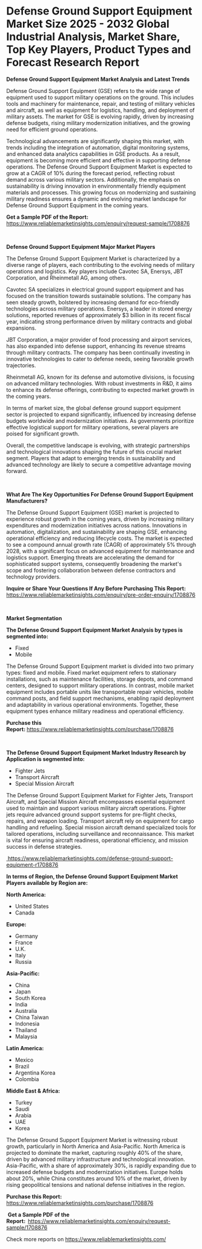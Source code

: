 <p><h1>Defense Ground Support Equipment Market Size 2025 - 2032 Global Industrial Analysis, Market Share, Top Key Players, Product Types and Forecast Research Report</h1></p><p><strong>Defense Ground Support Equipment Market Analysis and Latest Trends</strong></p>
<p><p>Defense Ground Support Equipment (GSE) refers to the wide range of equipment used to support military operations on the ground. This includes tools and machinery for maintenance, repair, and testing of military vehicles and aircraft, as well as equipment for logistics, handling, and deployment of military assets. The market for GSE is evolving rapidly, driven by increasing defense budgets, rising military modernization initiatives, and the growing need for efficient ground operations. </p><p>Technological advancements are significantly shaping this market, with trends including the integration of automation, digital monitoring systems, and enhanced data analytics capabilities in GSE products. As a result, equipment is becoming more efficient and effective in supporting defense operations. The Defense Ground Support Equipment Market is expected to grow at a CAGR of 10% during the forecast period, reflecting robust demand across various military sectors. Additionally, the emphasis on sustainability is driving innovation in environmentally friendly equipment materials and processes. This growing focus on modernizing and sustaining military readiness ensures a dynamic and evolving market landscape for Defense Ground Support Equipment in the coming years.</p></p>
<p><strong>Get a Sample PDF of the Report:&nbsp;</strong> <a href="https://www.reliablemarketinsights.com/enquiry/request-sample/1708876?utm_campaign=3196&utm_medium=2&utm_source=Github&utm_content=ia&utm_term=10042025&utm_id=defense-ground-support-equipment">https://www.reliablemarketinsights.com/enquiry/request-sample/1708876</a></p>
<p>&nbsp;</p>
<p><strong>Defense Ground Support Equipment Major Market Players</strong></p>
<p><p>The Defense Ground Support Equipment Market is characterized by a diverse range of players, each contributing to the evolving needs of military operations and logistics. Key players include Cavotec SA, Enersys, JBT Corporation, and Rheinmetall AG, among others.</p><p>Cavotec SA specializes in electrical ground support equipment and has focused on the transition towards sustainable solutions. The company has seen steady growth, bolstered by increasing demand for eco-friendly technologies across military operations. Enersys, a leader in stored energy solutions, reported revenues of approximately $3 billion in its recent fiscal year, indicating strong performance driven by military contracts and global expansions.</p><p>JBT Corporation, a major provider of food processing and airport services, has also expanded into defense support, enhancing its revenue streams through military contracts. The company has been continually investing in innovative technologies to cater to defense needs, seeing favorable growth trajectories.</p><p>Rheinmetall AG, known for its defense and automotive divisions, is focusing on advanced military technologies. With robust investments in R&D, it aims to enhance its defense offerings, contributing to expected market growth in the coming years.</p><p>In terms of market size, the global defense ground support equipment sector is projected to expand significantly, influenced by increasing defense budgets worldwide and modernization initiatives. As governments prioritize effective logistical support for military operations, several players are poised for significant growth.</p><p>Overall, the competitive landscape is evolving, with strategic partnerships and technological innovations shaping the future of this crucial market segment. Players that adapt to emerging trends in sustainability and advanced technology are likely to secure a competitive advantage moving forward.</p></p>
<p>&nbsp;</p>
<p><strong>What Are The Key Opportunities For Defense Ground Support Equipment Manufacturers?</strong></p>
<p><p>The Defense Ground Support Equipment (GSE) market is projected to experience robust growth in the coming years, driven by increasing military expenditures and modernization initiatives across nations. Innovations in automation, digitalization, and sustainability are shaping GSE, enhancing operational efficiency and reducing lifecycle costs. The market is expected to see a compound annual growth rate (CAGR) of approximately 5% through 2028, with a significant focus on advanced equipment for maintenance and logistics support. Emerging threats are accelerating the demand for sophisticated support systems, consequently broadening the market's scope and fostering collaboration between defense contractors and technology providers.</p></p>
<p><strong>Inquire or Share Your Questions If Any Before Purchasing This Report:</strong> <a href="https://www.reliablemarketinsights.com/enquiry/pre-order-enquiry/1708876?utm_campaign=3196&utm_medium=2&utm_source=Github&utm_content=ia&utm_term=10042025&utm_id=defense-ground-support-equipment">https://www.reliablemarketinsights.com/enquiry/pre-order-enquiry/1708876</a></p>
<p>&nbsp;</p>
<p><strong>Market Segmentation</strong></p>
<p><strong>The Defense Ground Support Equipment Market Analysis by types is segmented into:</strong></p>
<p><ul><li>Fixed</li><li>Mobile</li></ul></p>
<p><p>The Defense Ground Support Equipment market is divided into two primary types: fixed and mobile. Fixed market equipment refers to stationary installations, such as maintenance facilities, storage depots, and command centers, designed to support military operations. In contrast, mobile market equipment includes portable units like transportable repair vehicles, mobile command posts, and field support mechanisms, enabling rapid deployment and adaptability in various operational environments. Together, these equipment types enhance military readiness and operational efficiency.</p></p>
<p><strong>Purchase this Report:&nbsp;</strong><a href="https://www.reliablemarketinsights.com/purchase/1708876?utm_campaign=3196&utm_medium=2&utm_source=Github&utm_content=ia&utm_term=10042025&utm_id=defense-ground-support-equipment">https://www.reliablemarketinsights.com/purchase/1708876</a></p>
<p>&nbsp;</p>
<p><strong>The Defense Ground Support Equipment Market Industry Research by Application is segmented into:</strong></p>
<p><ul><li>Fighter Jets</li><li>Transport Aircraft</li><li>Special Mission Aircraft</li></ul></p>
<p><p>The Defense Ground Support Equipment Market for Fighter Jets, Transport Aircraft, and Special Mission Aircraft encompasses essential equipment used to maintain and support various military aircraft operations. Fighter jets require advanced ground support systems for pre-flight checks, repairs, and weapon loading. Transport aircraft rely on equipment for cargo handling and refueling. Special mission aircraft demand specialized tools for tailored operations, including surveillance and reconnaissance. This market is vital for ensuring aircraft readiness, operational efficiency, and mission success in defense strategies.</p></p>
<p><a href="https://www.reliablemarketinsights.com/defense-ground-support-equipment-r1708876?utm_campaign=3196&utm_medium=2&utm_source=Github&utm_content=ia&utm_term=10042025&utm_id=defense-ground-support-equipment">&nbsp;https://www.reliablemarketinsights.com/defense-ground-support-equipment-r1708876</a></p>
<p><strong>In terms of Region, the Defense Ground Support Equipment Market Players available by Region are:</strong></p>
<p>
    <p> <strong> North America: </strong>
        <ul>
            <li>United States</li>
            <li>Canada</li>
        </ul>
        </p> 
    <p> <strong> Europe: </strong>
        <ul>
            <li>Germany</li>
            <li>France</li>
            <li>U.K.</li>
            <li>Italy</li>
            <li>Russia</li>
        </ul>
        </p> 
    <p> <strong> Asia-Pacific: </strong>
        <ul>
            <li>China</li>
            <li>Japan</li>
            <li>South Korea</li>
            <li>India</li>
            <li>Australia</li>
            <li>China Taiwan</li>
            <li>Indonesia</li>
            <li>Thailand</li>
            <li>Malaysia</li>
        </ul>
        </p> 
    <p> <strong> Latin America: </strong>
        <ul>
            <li>Mexico</li>
            <li>Brazil</li>
            <li>Argentina Korea</li>
            <li>Colombia</li>
        </ul>
        </p> 
    <p> <strong> Middle East & Africa: </strong>
        <ul>
            <li>Turkey</li>
            <li>Saudi</li>
            <li>Arabia</li>
            <li>UAE</li>
            <li>Korea</li>
        </ul>
    </p>
    </p>
<p><p>The Defense Ground Support Equipment Market is witnessing robust growth, particularly in North America and Asia-Pacific. North America is projected to dominate the market, capturing roughly 40% of the share, driven by advanced military infrastructure and technological innovation. Asia-Pacific, with a share of approximately 30%, is rapidly expanding due to increased defense budgets and modernization initiatives. Europe holds about 20%, while China constitutes around 10% of the market, driven by rising geopolitical tensions and national defense initiatives in the region.</p></p>
<p><strong>Purchase this Report: </strong><a href="https://www.reliablemarketinsights.com/purchase/1708876?utm_campaign=3196&utm_medium=2&utm_source=Github&utm_content=ia&utm_term=10042025&utm_id=defense-ground-support-equipment">https://www.reliablemarketinsights.com/purchase/1708876</a></p>
<p>&nbsp;<strong>Get a Sample PDF of the Report:&nbsp;&nbsp;</strong><a href="https://www.reliablemarketinsights.com/enquiry/request-sample/1708876?utm_campaign=3196&utm_medium=2&utm_source=Github&utm_content=ia&utm_term=10042025&utm_id=defense-ground-support-equipment">https://www.reliablemarketinsights.com/enquiry/request-sample/1708876</a></p>
<p><strong></strong></p>
<p>Check more reports on <a href="https://www.reliablemarketinsights.com/?utm_campaign=3196&utm_medium=2&utm_source=Github&utm_content=ia&utm_term=10042025&utm_id=defense-ground-support-equipment">https://www.reliablemarketinsights.com/</a></p>